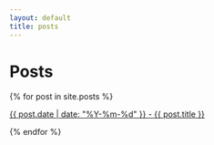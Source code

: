 ```yaml
---
layout: default
title: posts
---
```


# Posts

{% for post in site.posts %}
  <p><a href="{{ post.url }}">{{ post.date | date: "%Y-%m-%d" }} - {{ post.title }}</a></p>
{% endfor %}
